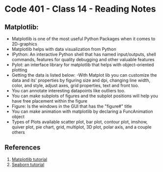# Code 401 - Class 14 - Reading Notes

## Matplotlib:

- Matplotlib is one of the most useful Python Packages when it comes to 2D-graphics
- Matplotlib helps with data visualization from Python
- IPython: An interactive Python shell that has named input/outputs, shell commands, features for quality debugging and other valuable features
- Pylot: an interface library for matplotlib that helps with object-oriented plotting
- Getting the data is listed below:
-With Matplot lib you can customize the data and its' properties by figuring size and dpi, changing line width, color, and style, adjust axes, grid properties, text and front too. 
- You can annotate interesting datapoints like outliers too.
- You can make subplots of figures and the subplot positions will help you have free placement within the figure
- Figure: Is  the windows in the GUI that has the "figure#" title
- You can make animation with matplotlib by declaring a FuncAnimation object
- Types of Plots available scatter plot, bar plot, contour plot, imshow, quiver plot, pie chart, grid, multiplot, 3D plot, polar axis, and a couple others

## References

1. [Matplotlib tutorial](https://github.com/rougier/matplotlib-tutorial)
2. [Seaborn tutorial](https://seaborn.pydata.org/tutorial.html)
